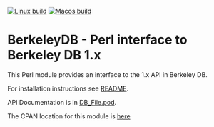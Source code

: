 [![Linux build](https://github.com/pmqs/DB_File/actions/workflows/linux.yml/badge.svg)](https://github.com/pmqs/DB_File/actions/workflows/linux.yml)
[![Macos build](https://github.com/pmqs/DB_File/actions/workflows/macos.yml/badge.svg)](https://github.com/pmqs/DB_File/actions/workflows/macos.yml)


# BerkeleyDB - Perl interface to Berkeley DB 1.x

This Perl module provides an interface to the 1.x API in Berkeley DB.

For installation instructions see [README](../README).

API Documentation is in [DB_File.pod](DB_File.pod).

The CPAN location for this module is [here](https://metacpan.org/pod/DB_File)


